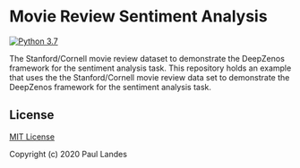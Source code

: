 # Movie Review Sentiment Analysis

[![Python 3.7][python37-badge]][python37-link]

The Stanford/Cornell movie review dataset to demonstrate the DeepZenos
framework for the sentiment analysis task.  This repository holds an example
that uses the the Stanford/Cornell movie review data set to demonstrate the
DeepZenos framework for the sentiment analysis task.


## License

[MIT License](LICENSE.md)

Copyright (c) 2020 Paul Landes


<!-- links -->
[python37-badge]: https://img.shields.io/badge/python-3.7-blue.svg
[python37-link]: https://www.python.org/downloads/release/python-370
